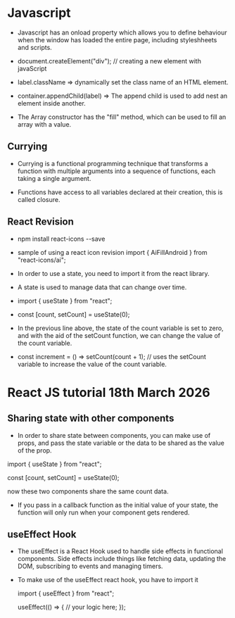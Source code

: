 # Javascript 

- Javascript has an onload property which allows you to define behaviour when the window has loaded the entire page, including styleshheets and scripts.

- document.createElement("div"); // creating a new element with javaScript

- label.className => dynamically set the class name of an HTML element.

- container.appendChild(label) => The append child is used to add nest an element inside another.

- The Array constructor has the "fill" method, which can be used to fill an array with a value. 



## Currying

- Currying is a functional programming technique that transforms a function with multiple arguments into a sequence of functions, each taking a single argument.

- Functions have access to all variables declared at their creation, this is called closure.



## React Revision

- npm install react-icons --save

- sample of using a react icon revision
    import { AiFillAndroid } from "react-icons/ai";

    <AiFillAndroid />

- In order to use a state, you need to import it from the react library.

- A state is used to manage data that can change over time.

- import { useState } from "react";

- const [count, setCount] = useState(0);

- In the previous line above, the state of the count variable is set to zero, and with the aid of the setCount function, we can change the value of the count variable.

- const increment = () => setCount(count + 1); // uses the setCount variable to increase the value of the count variable.


# React JS tutorial 18th March 2026

## Sharing state with other components

- In order to share state between components, you can make use of props, and pass the state variable or the data to be shared as the value of the prop.

 import { useState } from "react";

 const [count, setCount] = useState(0);

 <ComponentOne count={count} />
 <ComponentTwo count={count} />

 now these two components share the same count data.

- If you pass in a callback function as the initial value of your state, the function will only run when your component gets rendered.

## useEffect Hook

- The useEffect is a React Hook used to handle side effects in functional components. Side effects include things like fetching data, updating the DOM, subscribing to events and managing timers.

- To make use of the useEffect react hook, you have to import it

    import { useEffect } from "react";

    useEffect(() => {
        // your logic here;
    });
